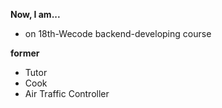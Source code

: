 **Now, I am...**
* on 18th-Wecode backend-developing course


**former**
* Tutor
* Cook
* Air Traffic Controller

